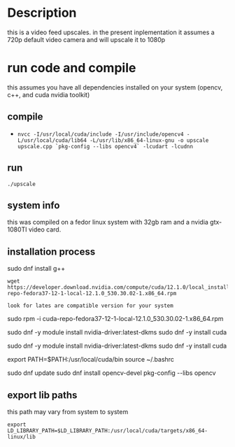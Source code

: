# Description

this is a video feed upscales. 
in the present inplementation it assumes a 720p default video camera and will upscale it to 1080p

# run code and compile

this assumes you have all dependencies installed on your system (opencv, c++, and cuda nvidia toolkit)

## compile
- ```nvcc -I/usr/local/cuda/include -I/usr/include/opencv4 -L/usr/local/cuda/lib64 -L/usr/lib/x86_64-linux-gnu -o upscale upscale.cpp `pkg-config --libs opencv4` -lcudart -lcudnn ```

## run

` ./upscale `



## **system info**

this was compiled on a fedor linux system with 32gb ram and a nvidia gtx-1080TI video card.

## **installation process**

  sudo dnf install g++

  ``` 
  wget https://developer.download.nvidia.com/compute/cuda/12.1.0/local_installers/cuda-repo-fedora37-12-1-local-12.1.0_530.30.02-1.x86_64.rpm 
  
  ```
  
  ` look for lates are compatible version for your system `

  sudo rpm -i cuda-repo-fedora37-12-1-local-12.1.0_530.30.02-1.x86_64.rpm

  sudo dnf -y module install nvidia-driver:latest-dkms
  sudo dnf -y install cuda

  sudo dnf -y module install nvidia-driver:latest-dkms
  sudo dnf -y install cuda

  export PATH=$PATH:/usr/local/cuda/bin
  source ~/.bashrc


  sudo dnf update
  sudo dnf install opencv-devel
  pkg-config --libs opencv

## **export lib paths**
 this path may vary from system to system

```
export LD_LIBRARY_PATH=$LD_LIBRARY_PATH:/usr/local/cuda/targets/x86_64-linux/lib
```

